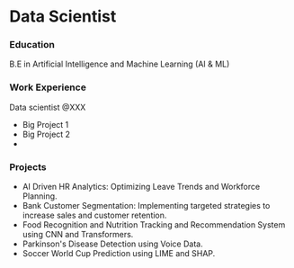 # Data Scientist

### Education
B.E in Artificial Intelligence and Machine Learning (AI & ML)

### Work Experience
Data scientist @XXX
- Big Project 1
- Big Project 2
- 

### Projects
- AI Driven HR Analytics: Optimizing Leave Trends and Workforce Planning.
- Bank Customer Segmentation: Implementing targeted strategies to increase sales and customer retention.
- Food Recognition and Nutrition Tracking and Recommendation System using CNN and Transformers.
- Parkinson's Disease Detection using Voice Data.
- Soccer World Cup Prediction using LIME and SHAP.
